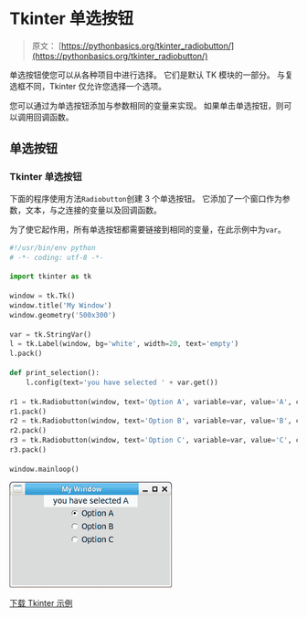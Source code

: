 # Tkinter 单选按钮

> 原文： [https://pythonbasics.org/tkinter_radiobutton/](https://pythonbasics.org/tkinter_radiobutton/)

单选按钮使您可以从各种项目中进行选择。 它们是默认 TK 模块的一部分。 与复选框不同，Tkinter 仅允许您选择一个选项。

您可以通过为单选按钮添加与参数相同的变量来实现。 如果单击单选按钮，则可以调用回调函数。



## 单选按钮

### Tkinter 单选按钮

下面的程序使用方法`Radiobutton`创建 3 个单选按钮。 它添加了一个窗口作为参数，文本，与之连接的变量以及回调函数。

为了使它起作用，所有单选按钮都需要链接到相同的变量，在此示例中为`var`。

```py
#!/usr/bin/env python
# -*- coding: utf-8 -*-

import tkinter as tk

window = tk.Tk()
window.title('My Window')
window.geometry('500x300')

var = tk.StringVar()
l = tk.Label(window, bg='white', width=20, text='empty')
l.pack()

def print_selection():
    l.config(text='you have selected ' + var.get())

r1 = tk.Radiobutton(window, text='Option A', variable=var, value='A', command=print_selection)
r1.pack()
r2 = tk.Radiobutton(window, text='Option B', variable=var, value='B', command=print_selection)
r2.pack()
r3 = tk.Radiobutton(window, text='Option C', variable=var, value='C', command=print_selection)
r3.pack()

window.mainloop()

```

![tkinter radiobutton](img/8e4982f565ed3c7812443b8670d2fb83.jpg)

[下载 Tkinter 示例](https://gum.co/ErLc)